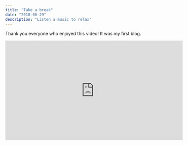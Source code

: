 ```yaml
---
title: "Take a break"
date: "2018-06-29"
description: "Listen a music to relax"
---
```


Thank you everyone who enjoyed this video! It was my first blog.

<iframe width="560" height="315" src="https://www.youtube.com/embed/dQw4w9WgXcQ" frameborder="0" allow="accelerometer; autoplay; encrypted-media; gyroscope; picture-in-picture" allowfullscreen></iframe>
